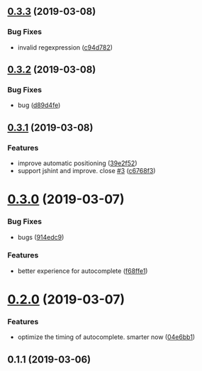 ## [0.3.3](https://github.com/axetroy/vscode-comment-autocomplete/compare/v0.3.2...v0.3.3) (2019-03-08)


### Bug Fixes

* invalid regexpression ([c94d782](https://github.com/axetroy/vscode-comment-autocomplete/commit/c94d782))



## [0.3.2](https://github.com/axetroy/vscode-comment-autocomplete/compare/v0.3.1...v0.3.2) (2019-03-08)


### Bug Fixes

* bug ([d89d4fe](https://github.com/axetroy/vscode-comment-autocomplete/commit/d89d4fe))



## [0.3.1](https://github.com/axetroy/vscode-comment-autocomplete/compare/v0.3.0...v0.3.1) (2019-03-08)


### Features

* improve automatic positioning ([39e2f52](https://github.com/axetroy/vscode-comment-autocomplete/commit/39e2f52))
* support jshint and improve. close [#3](https://github.com/axetroy/vscode-comment-autocomplete/issues/3) ([c6768f3](https://github.com/axetroy/vscode-comment-autocomplete/commit/c6768f3))



# [0.3.0](https://github.com/axetroy/vscode-comment-autocomplete/compare/v0.2.0...v0.3.0) (2019-03-07)


### Bug Fixes

* bugs ([914edc9](https://github.com/axetroy/vscode-comment-autocomplete/commit/914edc9))


### Features

* better experience for autocomplete ([f68ffe1](https://github.com/axetroy/vscode-comment-autocomplete/commit/f68ffe1))



# [0.2.0](https://github.com/axetroy/vscode-comment-autocomplete/compare/v0.1.1...v0.2.0) (2019-03-07)


### Features

* optimize the timing of autocomplete. smarter now ([04e6bb1](https://github.com/axetroy/vscode-comment-autocomplete/commit/04e6bb1))



## 0.1.1 (2019-03-06)



